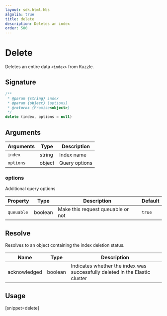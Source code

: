 ```yaml
---
layout: sdk.html.hbs
algolia: true
title: delete
description: Deletes an index
order: 500
---
```


# Delete

Deletes an entire data `<index>` from Kuzzle.

## Signature

```javascript
/**
 * @param {string} index
 * @param {object} [options]
 * @returns {Promise<object>}
 */
delete (index, options = null)
```

## Arguments

| Arguments | Type   | Description      |
| --------- | ------ | ---------------- |
| `index`   | string | Index name       |
| `options` | object | Query options |

### **options**

Additional query options

| Property   | Type    | Description                       | Default |
| ---------- | ------- | --------------------------------- | ------- |
| `queuable` | boolean | Make this request queuable or not | `true`  |

## Resolve

Resolves to an object containing the index deletion status.

| Name         | Type    | Description                                                                 |
| ------------ | ------- | --------------------------------------------------------------------------- |
| acknowledged | boolean | Indicates whether the index was successfully deleted in the Elastic cluster |

## Usage

[snippet=delete]
